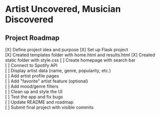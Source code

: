 # Artist Uncovered, Musician Discovered

## Project Roadmap
[X] Define project idea and purpose
[X] Set up Flask project  
[X] Created templates folder with home.html and results.html 
[X] Created static folder with style.css 
[ ] Create homepage with search bar  
[ ] Connect to Spotify API  
[ ] Display artist data (name, genre, popularity, etc.)  
[ ] Add artist profile pages  
[ ] Add "favorite" artist feature (optional)  
[ ] Add mood/genre filters  
[ ] Clean up and style the UI  
[ ] Test the app and fix bugs  
[ ] Update README and roadmap  
[ ] Submit final project with visible commits  
